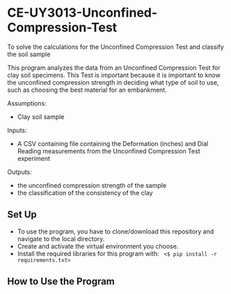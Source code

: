# CE-UY3013-Unconfined-Compression-Test
To solve the calculations for the Unconfined Compression Test and classify the soil sample

This program analyzes the data from an Unconfined Compression Test for clay soil specimens. This Test is important because it is important to know the unconfined compression strength in deciding what type of soil to use, such as choosing the best material for an embankment.

Assumptions:

* Clay soil sample


Inputs:

* A CSV containing file containing the Deformation (inches) and Dial Reading measurements from the Unconfined Compression Test experiment


Outputs:

* the unconfined compression strength of the sample
* the classification of the consistency of the clay


## Set Up

* To use the program, you have to clone/download this repository and navigate to the local directory.
* Create and activate the virtual environment you choose.
* Install the required libraries for this program with:
` <$ pip install -r requirements.txt>`


## How to Use the Program
